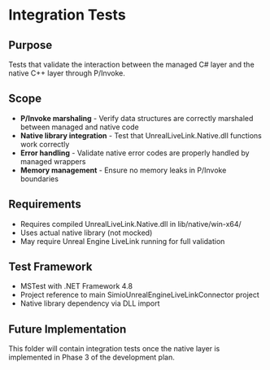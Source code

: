 # Integration Tests

## Purpose
Tests that validate the interaction between the managed C# layer and the native C++ layer through P/Invoke.

## Scope
- **P/Invoke marshaling** - Verify data structures are correctly marshaled between managed and native code
- **Native library integration** - Test that UnrealLiveLink.Native.dll functions work correctly
- **Error handling** - Validate native error codes are properly handled by managed wrappers
- **Memory management** - Ensure no memory leaks in P/Invoke boundaries

## Requirements
- Requires compiled UnrealLiveLink.Native.dll in lib/native/win-x64/
- Uses actual native library (not mocked)
- May require Unreal Engine LiveLink running for full validation

## Test Framework
- MSTest with .NET Framework 4.8
- Project reference to main SimioUnrealEngineLiveLinkConnector project
- Native library dependency via DLL import

## Future Implementation
This folder will contain integration tests once the native layer is implemented in Phase 3 of the development plan.